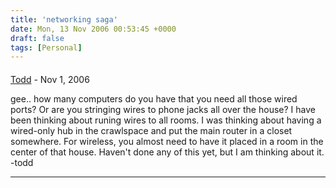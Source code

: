 ```yaml
---
title: 'networking saga'
date: Mon, 13 Nov 2006 00:53:45 +0000
draft: false
tags: [Personal]
---
```



#### 
[Todd](http://www.dma.org/cgi-bin/cgiwrap/tw/toddblog "taw@pobox.com") - <time datetime="2006-11-13 03:05:15">Nov 1, 2006</time>

gee.. how many computers do you have that you need all those wired ports? Or are you stringing wires to phone jacks all over the house? I have been thinking about runing wires to all rooms. I was thinking about having a wired-only hub in the crawlspace and put the main router in a closet somewhere. For wireless, you almost need to have it placed in a room in the center of that house. Haven't done any of this yet, but I am thinking about it. -todd
<hr />

